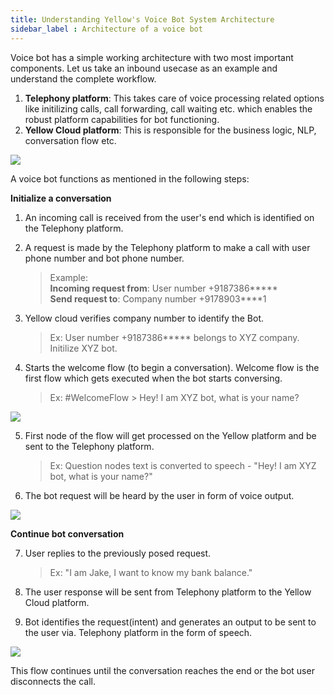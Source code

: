 ```yaml
---
title: Understanding Yellow's Voice Bot System Architecture
sidebar_label : Architecture of a voice bot
---
```



Voice bot has a simple working architecture with two most important components.  Let us take an inbound usecase as an example and understand the complete workflow.

1. **Telephony platform**: This takes care of voice processing related options like initilizing calls, call forwarding, call waiting etc. which enables the robust platform capabilities for bot functioning.
2. **Yellow Cloud platform**: This is responsible for the business logic, NLP, conversation flow etc. 

![](https://i.imgur.com/ii1yOS5.png)

A voice bot functions as mentioned in the following steps: 

**Initialize a conversation**

1. An incoming call is received from the user's end which is identified on the Telephony platform. 
2. A request is made by the Telephony platform to make a call with user phone number and bot phone number.

    > Example:    
    >  **Incoming request from**: User number +9187386*****    
    > **Send request to**: Company number +9178903****1

3. Yellow cloud verifies company number to identify the Bot. 

    > Ex: User number +9187386***** belongs to XYZ company. Initilize XYZ bot. 

4. Starts the welcome flow (to begin a conversation). Welcome flow is the first flow which gets executed when the bot starts conversing. 

    > Ex: #WelcomeFlow > Hey! I am XYZ bot, what is your name? 

![](https://i.imgur.com/NIUnZLq.png)

5. First node of the flow will get processed on the Yellow platform and be sent to the Telephony platform. 

    > Ex: Question nodes text is converted to speech - "Hey! I am XYZ bot, what is your name?"


6. The bot request will be heard by the user in form of voice output. 

![](https://i.imgur.com/QfKYRS4.png)

**Continue bot conversation**

7. User replies to the previously posed request. 

    > Ex: "I am Jake, I want to know my bank balance."

8. The user response will be sent from Telephony platform to the Yellow Cloud platform. 
9. Bot identifies the request(intent) and generates an output to be sent to the user via. Telephony platform in the form of speech. 

![](https://i.imgur.com/jA2y1NU.png)

This flow continues until the conversation reaches the end or the bot user disconnects the call. 

